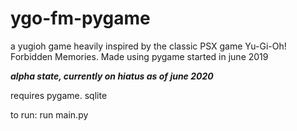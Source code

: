 # ygo-fm-pygame
a yugioh game heavily inspired by the classic PSX game Yu-Gi-Oh! Forbidden Memories. Made using pygame
started in june 2019

***alpha state, currently on hiatus as of june 2020***

requires pygame. sqlite

to run: run main.py
